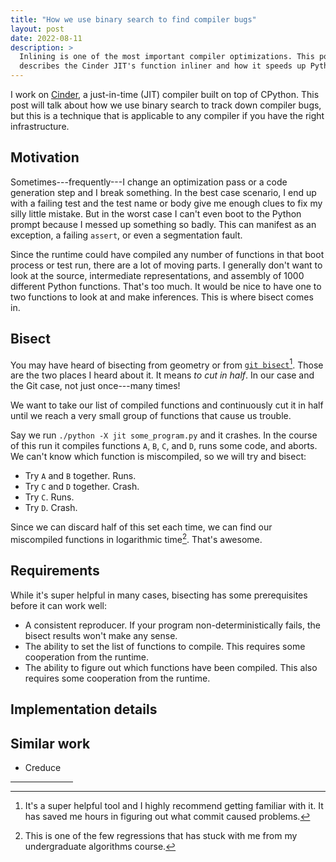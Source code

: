 ```yaml
---
title: "How we use binary search to find compiler bugs"
layout: post
date: 2022-08-11
description: >
  Inlining is one of the most important compiler optimizations. This post
  describes the Cinder JIT's function inliner and how it speeds up Python code.
---
```


I work on [Cinder](https://github.com/facebookincubator/cinder), a just-in-time
(JIT) compiler built on top of CPython. This post will talk about how we use
binary search to track down compiler bugs, but this is a technique that is
applicable to any compiler if you have the right infrastructure.

## Motivation

Sometimes---frequently---I change an optimization pass or a code generation
step and I break something. In the best case scenario, I end up with a failing
test and the test name or body give me enough clues to fix my silly little
mistake.  But in the worst case I can't even boot to the Python prompt because
I messed up something so badly. This can manifest as an exception, a failing
`assert`, or even a segmentation fault.

Since the runtime could have compiled any number of functions in that boot
process or test run, there are a lot of moving parts. I generally don't want to
look at the source, intermediate representations, and assembly of 1000
different Python functions. That's too much. It would be nice to have one to
two functions to look at and make inferences. This is where bisect comes in.

## Bisect

You may have heard of bisecting from geometry or from [`git
bisect`][git-bisect][^git-bisect]. Those are the two places I heard about it.
It means *to cut in half*. In our case and the Git case, not just once---many
times!

[git-bisect]: [https://git-scm.com/docs/git-bisect

[^git-bisect]: It's a super helpful tool and I highly recommend getting
    familiar with it. It has saved me hours in figuring out what commit caused
    problems.

We want to take our list of compiled functions and continuously cut it in half
until we reach a very small group of functions that cause us trouble.

Say we run `./python -X jit some_program.py` and it crashes. In the course of
this run it compiles functions `A`, `B`, `C`, and `D`, runs some code, and
aborts. We can't know which function is miscompiled, so we will try and bisect:

* Try `A` and `B` together. Runs.
* Try `C` and `D` together. Crash.
* Try `C`. Runs.
* Try `D`. Crash.

Since we can discard half of this set each time, we can find our miscompiled
functions in logarithmic time[^algo]. That's awesome.

[^algo]: This is one of the few regressions that has stuck with me from my
    undergraduate algorithms course.

## Requirements

While it's super helpful in many cases, bisecting has some prerequisites before
it can work well:

* A consistent reproducer. If your program non-deterministically fails, the
  bisect results won't make any sense.
* The ability to set the list of functions to compile. This requires some
  cooperation from the runtime.
* The ability to figure out which functions have been compiled. This also
  requires some cooperation from the runtime.

## Implementation details



[jitlist_bisect.py]: https://github.com/facebookincubator/cinder/blob/b1c65a7c3cd557854299d5c66bbfe6de1f4ed49d/Tools/scripts/jitlist_bisect.py


## Similar work

* Creduce


<hr style="width: 100px;" />
<!-- Footnotes -->
